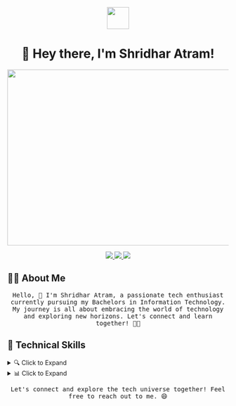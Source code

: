 <!-- Header -->
<p align="center">
  <img src="https://github.com/TheDudeThatCode/TheDudeThatCode/blob/master/Assets/Hi.gif" width="50px"><br>
  <samp><h1 align="center">👋 Hey there, I'm Shridhar Atram!</h1></samp>
</p>

<!-- Animated Introduction -->
<p align="center">
  <img src="https://raw.githubusercontent.com/your-username/your-repo/master/focus-animation.gif" width="600" height="400" />
</p>

<!-- Connect with me -->
<p align="center">
  <a href="https://www.linkedin.com/in/shridhar-atram-0a0408164/">
    <img src="https://img.shields.io/badge/LinkedIn-Connect-blue?style=for-the-badge&logo=linkedin&logoColor=white" />
  </a>
  <a href="mailto:shridharatram555@gmail.com">
    <img src="https://img.shields.io/badge/Gmail-Message-red?style=for-the-badge&logo=gmail&logoColor=white" />
  </a>
  <a href="https://medium.com/@shridharatram555">
    <img src="https://img.shields.io/badge/Medium-Read-black?style=for-the-badge&logo=Medium&logoColor=white" />
  </a>
</p>

<!-- About Me -->
## 👨‍🎓 About Me
<p align="center">
  <samp>Hello, 👋 I'm Shridhar Atram, a passionate tech enthusiast currently pursuing my Bachelors in Information Technology. My journey is all about embracing the world of technology and exploring new horizons. Let's connect and learn together! 👨‍💻</samp>
</p>

<!-- Technical Skills -->
## 🚀 Technical Skills

<details>
  <summary>🔍 Click to Expand</summary>
  <br>
  <p align="center">
    <img src="https://img.shields.io/badge/Python-Expert-informational?style=for-the-badge&logo=python&logoColor=white" />
    <img src="https://img.shields.io/badge/Java-Proficient-informational?style=for-the-badge&logo=java&logoColor=white" />
    <img src="https://img.shields.io/badge/C++-Intermediate-informational?style=for-the-badge&logo=c%2B%2B&logoColor=white" />
    <img src="https://img.shields.io/badge/C-Intermediate-informational?style=for-the-badge&logo=c&logoColor=white" />
    <img src="https://img.shields.io/badge/Dart-Beginner-informational?style=for-the-badge&logo=dart&logoColor=white" />
  </p>
  <br>
  <p align="center">
    <img src="https://img.shields.io/badge/Ansible-Automation-blueviolet?style=for-the-badge&logo=ansible&logoColor=white" />
    <img src="https://img.shields.io/badge/Jenkins-CI/CD-yellow?style=for-the-badge&logo=jenkins&logoColor=white" />
    <img src="https://img.shields.io/badge/Kubernetes-Orchestration-blue?style=for-the-badge&logo=kubernetes&logoColor=white" />
    <img src="https://img.shields.io/badge/Docker-Containers-blue?style=for-the-badge&logo=docker&logoColor=white" />
    <img src="https://img.shields.io/badge/Terraform-Infrastructure%20as%20Code-blueviolet?style=for-the-badge&logo=terraform&logoColor=white" />
    <img src="https://img.shields.io/badge/Git-Version%20Control-orange?style=for-the-badge&logo=git&logoColor=white" />
    <img src="https://img.shields.io/badge/GitHub-Code%20Hosting-black?style=for-the-badge&logo=github&logoColor=white" />
    <img src="https://img.shields.io/badge/Apache-Web%20Server-red?style=for-the-badge&logo=apache&logoColor=white" />
    <img src="https://img.shields.io/badge/Flutter-App%20Development-blue?style=for-the-badge&logo=flutter&logoColor=white" />
    <img src="https://img.shields.io/badge/Red%20Hat-Linux%20Distribution-red?style=for-the-badge&logo=redhat&logoColor=white" />
    <img src="https://img.shields.io/badge/Ubuntu-Linux%20Distribution-orange?style=for-the-badge&logo=ubuntu&logoColor=white" />
    <img src="https://img.shields.io/badge/Windows-Operating%20System-blue?style=for-the-badge&logo=windows&logoColor=white" />
  </p>
  <br>
  <p align="center">
    <img src="https://img.shields.io/badge/AWS-Cloud%20Services-orange?style=for-the-badge&logo=amazon-aws&logoColor=white" />
    <img src="https://img.shields.io/badge/Google%20Cloud-Cloud%20Platform-yellow?style=for-the-badge&logo=google-cloud&logoColor=white" />
  </p>
</details>

<!-- Animated Stats -->
<details>
  <summary>📊 Click to Expand</summary>
  <br>
  <p align="center">
    <img width="49%" src="https://github-readme-stats.vercel.app/api?username=Shridhar-Atram&show_icons=true&theme=highcontrast" />
    <img width="49%" src="https://github-readme-streak-stats.herokuapp.com/?user=Shridhar-Atram&theme=highcontrast" />
  </p>
  <p align="center">
    <img align="center" src="https://github-readme-stats.anuraghazra1.vercel.app/api/top-langs/?username=Shridhar-Atram&layout=compact&theme=radical" />
  </p>
</details>

<!-- Footer -->
<p align="center">
  <samp>Let's connect and explore the tech universe together! Feel free to reach out to me. 😄</samp>
</p>
